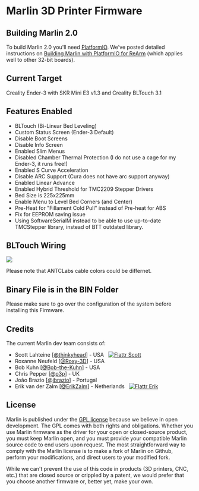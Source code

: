 ﻿# Marlin 3D Printer Firmware

## Building Marlin 2.0

To build Marlin 2.0 you'll need [PlatformIO](http://docs.platformio.org/en/latest/ide.html#platformio-ide). We've posted detailed instructions on [Building Marlin with PlatformIO for ReArm](http://marlinfw.org/docs/basics/install_rearm.html) (which applies well to other 32-bit boards).

## Current Target

Creality Ender-3 with SKR Mini E3 v1.3 and Creality BLTouch 3.1

## Features Enabled

- BLTouch (Bi-Linear Bed Leveling)
- Custom Status Screen (Ender-3 Default)
- Disable Boot Screens
- Disable Info Screen
- Enabled Slim Menus
- Disabled Chamber Thermal Protection (I do not use a cage for my Ender-3, it runs free!)
- Enabled S Curve Acceleration
- Disable ARC Support (Cura does not have arc support anyway)
- Enabled Linear Advance 
- Enabled Hybrid Threshold for TMC2209 Stepper Drivers
- Bed Size is 225x225mm
- Enable Menu to Level Bed Corners (and Center)
- Pre-Heat for "Fillament Cold Pull" instead of Pre-heat for ABS
- Fix for EEPROM saving issue
- Using SoftwareSerialM instead to be able to use up-to-date TMCStepper library, instead of BTT outdated library.

## BLTouch Wiring

<img src="https://github.com/damvcoool/Marlin-2.0.x-SKR-Mini-E3-v1.2/blob/master/img/SKR%20Mini%20E3%20v1.2%20-%20Ender%203%20-%20Creality%20BLTouch%203.1%20Wiring.png"/>

Please note that ANTCLabs cable colors could be differnet.

## Binary File is in the BIN Folder

Please make sure to go over the configuration of the system before installing this Firmware.

## Credits

The current Marlin dev team consists of:

 - Scott Lahteine [[@thinkyhead](https://github.com/thinkyhead)] - USA &nbsp; [![Flattr Scott](http://api.flattr.com/button/flattr-badge-large.png)](https://flattr.com/submit/auto?user_id=thinkyhead&url=https://github.com/MarlinFirmware/Marlin&title=Marlin&language=&tags=github&category=software)
 - Roxanne Neufeld [[@Roxy-3D](https://github.com/Roxy-3D)] - USA
 - Bob Kuhn [[@Bob-the-Kuhn](https://github.com/Bob-the-Kuhn)] - USA
 - Chris Pepper [[@p3p](https://github.com/p3p)] - UK
 - João Brazio [[@jbrazio](https://github.com/jbrazio)] - Portugal
 - Erik van der Zalm [[@ErikZalm](https://github.com/ErikZalm)] - Netherlands &nbsp; [![Flattr Erik](http://api.flattr.com/button/flattr-badge-large.png)](https://flattr.com/submit/auto?user_id=ErikZalm&url=https://github.com/MarlinFirmware/Marlin&title=Marlin&language=&tags=github&category=software)

## License

Marlin is published under the [GPL license](/LICENSE) because we believe in open development. The GPL comes with both rights and obligations. Whether you use Marlin firmware as the driver for your open or closed-source product, you must keep Marlin open, and you must provide your compatible Marlin source code to end users upon request. The most straightforward way to comply with the Marlin license is to make a fork of Marlin on Github, perform your modifications, and direct users to your modified fork.

While we can't prevent the use of this code in products (3D printers, CNC, etc.) that are closed source or crippled by a patent, we would prefer that you choose another firmware or, better yet, make your own.
